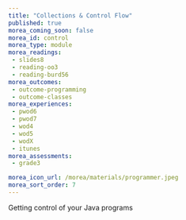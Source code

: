 ```yaml
---
title: "Collections & Control Flow"
published: true
morea_coming_soon: false
morea_id: control
morea_type: module
morea_readings:
 - slides8
 - reading-oo3
 - reading-burd56
morea_outcomes:
 - outcome-programming
 - outcome-classes
morea_experiences:
 - pwod6
 - pwod7
 - wod4
 - wod5
 - wodX
 - itunes
morea_assessments:
 - grade3

morea_icon_url: /morea/materials/programmer.jpeg
morea_sort_order: 7
---
```


Getting control of your Java programs
